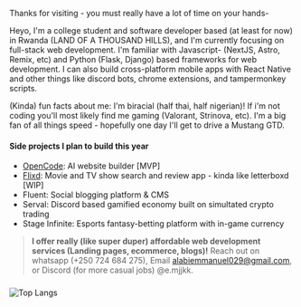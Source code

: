 Thanks for visiting - you must really have a lot of time on your hands-

Heyo, I'm a college student and software developer based (at least for now) in Rwanda (LAND OF A THOUSAND HILLS), and I'm currently focusing on full-stack web development. I'm familiar with Javascript- (NextJS, Astro, Remix, etc) and Python (Flask, Django) based frameworks for web development. I can also build cross-platform mobile apps with React Native and other things like discord bots, chrome extensions, and tampermonkey scripts. 

(Kinda) fun facts about me: I'm biracial (half thai, half nigerian)! If i'm not coding you'll most likely find me gaming (Valorant, Strinova, etc). I'm a big fan of all things speed - hopefully one day I'll get to drive a Mustang GTD.

#### Side projects I plan to build this year
- [OpenCode](https://github.com/emjjkk/opencode): AI website builder [MVP]
- [Flixd](https://github.com/emjjkk/flixd): Movie and TV show search and review app - kinda like letterboxd [WIP]
- Fluent: Social blogging platform & CMS
- Serval: Discord based gamified economy built on simultated crypto trading
- Stage Infinite: Esports fantasy-betting platform with in-game currency

> **I offer really (like super duper) affordable web development  services (Landing pages, ecommerce, blogs)!** Reach out on whatsapp (+250 724 684 275), Email [alabiemmanuel029@gmail.com](mailto:alabiemmanuel029@gmail.com), or Discord (for more casual jobs) @e.mjjkk.

###

![Top Langs](https://github-readme-stats.vercel.app/api/top-langs/?username=emjjkk&langs_count=10&layout=compact&theme=tokyonight)


